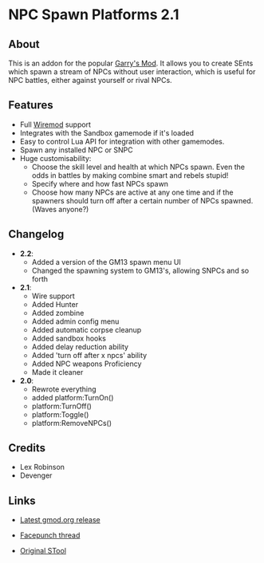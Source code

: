 NPC Spawn Platforms 2.1
=======================
About
-----
This is an addon for the popular [Garry's Mod][gmod].
It allows you to create SEnts which spawn a stream of NPCs without user interaction, which is useful for NPC battles, either against yourself or rival NPCs.

Features
--------
* Full [Wiremod][wire] support
* Integrates with the Sandbox gamemode if it's loaded
* Easy to control Lua API for integration with other gamemodes.
* Spawn any installed NPC or SNPC
* Huge customisability:
  - Choose the skill level and health at which NPCs spawn. Even the odds in battles by making combine smart and rebels stupid!
  - Specify where and how fast NPCs spawn
  - Choose how many NPCs are active at any one time and if the spawners should turn off after a certain number of NPCs spawned. (Waves anyone?)

Changelog
---------
* __2.2__:
  - Added a version of the GM13 spawn menu UI
  - Changed the spawning system to GM13's, allowing SNPCs and so forth
* __2.1__:
  - Wire support
  - Added Hunter
  - Added zombine
  - Added admin config menu
  - Added automatic corpse cleanup
  - Added sandbox hooks
  - Added delay reduction ability
  - Added 'turn off after x npcs' ability
  - Added NPC weapons Proficiency
  - Made it cleaner
* __2.0__:
  - Rewrote everything
  - added platform:TurnOn()
  - platform:TurnOff()
  - platform:Toggle()
  - platform:RemoveNPCs()


Credits
-------
* Lex Robinson
* Devenger

Links
-----
* [Latest gmod.org release][latest]
* [Facepunch thread][fpthread]
* [Original STool][original]

  [gmod]:     http://garrysmod.com/                           "Garry's Mod"
  [wire]:     http://wiremod.com/                             "Wire Mod"
  [latest]:   http://garrysmod.org/downloads/?a=view&id=99245 "Latest 'stable' release"
  [fpthread]: http://facepunch.com/threads/845444             "Facepunch forums release thread"
  [original]: http://garrysmod.org/downloads/?a=view&id=3898  "STool this is based off"
